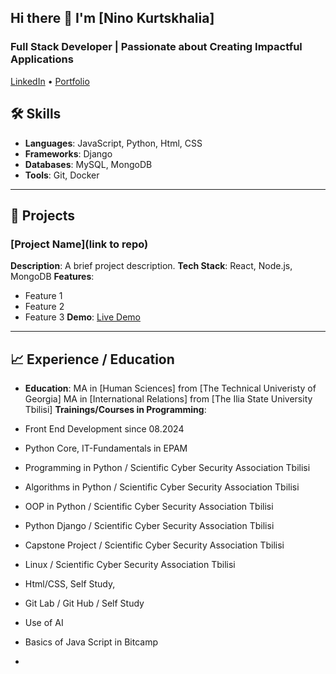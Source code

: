 ## Hi there 👋  I'm [Nino Kurtskhalia]

### Full Stack Developer | Passionate about Creating Impactful Applications

[LinkedIn](www.linkedin.com/in/nino-kurtskhalia-8143ba44) • [Portfolio](link)
## 🛠️ Skills

- **Languages**: JavaScript, Python, Html, CSS
- **Frameworks**: Django
- **Databases**: MySQL, MongoDB
- **Tools**: Git, Docker

---

## 💼 Projects

### [Project Name](link to repo)
**Description**: A brief project description.
**Tech Stack**: React, Node.js, MongoDB
**Features**:
- Feature 1
- Feature 2
- Feature 3
**Demo**: [Live Demo](link)

---

## 📈 Experience / Education

- **Education**: MA in [Human Sciences] from [The Technical Univeristy of Georgia]
                 MA in [International Relations] from [The Ilia State University Tbilisi]
**Trainings/Courses in Programming**:
- Front End Development since 08.2024
-	Python Core, IT-Fundamentals in EPAM
-	Programming in Python / Scientific Cyber Security Association Tbilisi
-	Algorithms in Python / Scientific Cyber Security Association Tbilisi
-	OOP in Python / Scientific Cyber Security Association Tbilisi
-	Python Django / Scientific Cyber Security Association Tbilisi
-	Capstone Project / Scientific Cyber Security Association Tbilisi
-	Linux  / Scientific Cyber Security Association Tbilisi
-	Html/CSS, Self Study, 
-	Git Lab / Git Hub / Self Study
-	Use of AI 
-	Basics of Java Script in Bitcamp
  




- 


